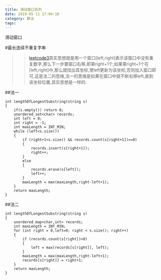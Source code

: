 ```yaml
---
title: 滑动窗口系列
date: 2019-05-11 17:04:10
category: 算法
tags:
---
```

滑动窗口
<!--more-->

#最长连续不重复字串
>>[leetcode3](https://leetcode.com/problems/longest-substring-without-repeating-characters/)其实思想就是用一个窗口[left,right]表示该窗口中没有重复数字,那么下一步要窗口右移,即第right+1个,如果第right+1个在[left,right]中,那么就找出其坐标,使left更新为该坐标,否则加入窗口即可,这是法二的思维,法一的思维是如果在窗口中就不断右移left,直到该坐标位置,其实思想是一样的.

##法一
```
int lengthOfLongestSubstring(string s)
{
    if(s.empty()) return 0;
	unordered_set<char> records;
	int left = 0;
	int right = -1;
	int maxLength = INT_MIN;
	while (left<s.size())
	{
		if (right+1<s.size() && records.count(s[right+1])==0)
		{
			records.insert(s[right+1]);
			right++;
		}
		else
		{
			records.erase(s[left]);
			left++;
		}
		maxLength = max(maxLength,right-left+1);
	}
	return maxLength;
}
```

##法二
```
int lengthOfLongestSubstring(string s)
{
	unordered_map<char,int> records;
	int maxLength = INT_MIN;
	for (int right = 0,left=0; right < s.size(); right++)
	{
		if (records.count(s[right])>0)
		{
			left = max(records[s[right]], left);
		}
		maxLength = max(maxLength,right-left+1);
		records[s[right]] = right+1;
	}
	return maxLength;
}
```